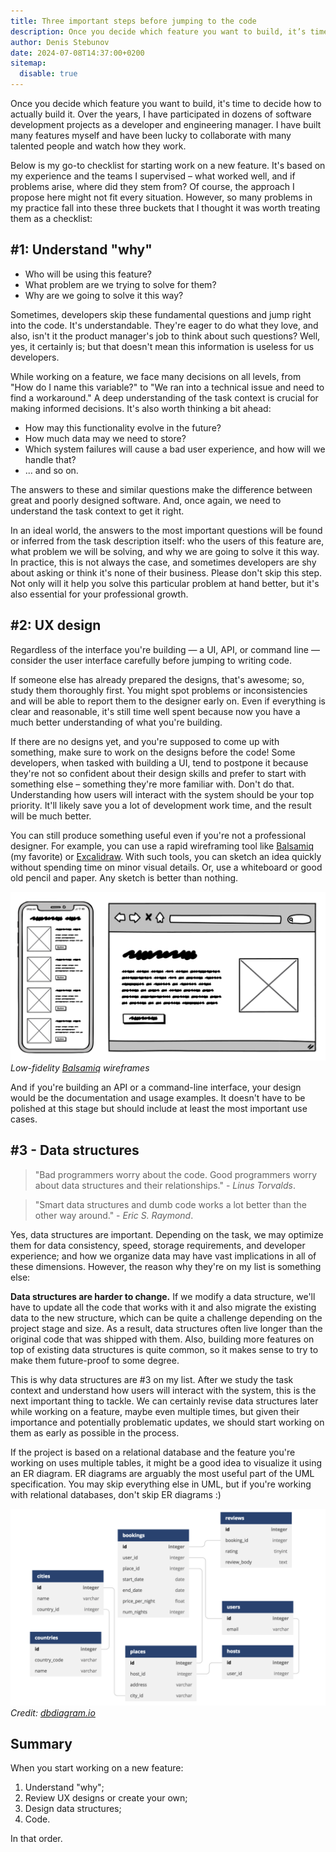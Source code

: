 ```yaml
---
title: Three important steps before jumping to the code
description: Once you decide which feature you want to build, it’s time to decide how to actually build it.
author: Denis Stebunov
date: 2024-07-08T14:37:00+0200
sitemap:
  disable: true
---
```


Once you decide which feature you want to build, it's time to decide how to
actually build it. Over the years, I have participated in dozens of software
development projects as a developer and engineering manager. I have built many
features myself and have been lucky to collaborate with many talented people
and watch how they work.

Below is my go-to checklist for starting work on a new feature. It's based on my
experience and the teams I supervised – what worked well, and if problems arise,
where did they stem from? Of course, the approach I propose here might not fit
every situation. However, so many problems in my practice fall into these three
buckets that I thought it was worth treating them as a checklist:

## #1: Understand "why"

- Who will be using this feature?
- What problem are we trying to solve for them?
- Why are we going to solve it this way?

Sometimes, developers skip these fundamental questions and jump right into the
code. It's understandable. They're eager to do what they love, and also, isn't
it the product manager's job to think about such questions? Well, yes, it
certainly is; but that doesn't mean this information is useless for us
developers.

While working on a feature, we face many decisions on all levels, from "How do
I name this variable?" to "We ran into a technical issue and need to find a
workaround." A deep understanding of the task context is crucial for making
informed decisions. It's also worth thinking a bit ahead:

- How may this functionality evolve in the future?
- How much data may we need to store?
- Which system failures will cause a bad user experience, and how will we
  handle that?
- ... and so on.

The answers to these and similar questions make the difference between great
and poorly designed software. And, once again, we need to understand the task
context to get it right.

In an ideal world, the answers to the most important questions will be found or
inferred from the task description itself: who the users of this feature are,
what problem we will be solving, and why we are going to solve it this way.
In practice, this is not always the case, and sometimes developers are shy
about asking or think it's none of their business. Please don't skip this step.
Not only will it help you solve this particular problem at hand better, but
it's also essential for your professional growth.

## #2: UX design

Regardless of the interface you're building — a UI, API, or command line —
consider the user interface carefully before jumping to writing code.

If someone else has already prepared the designs, that's awesome; so, study
them thoroughly first. You might spot problems or inconsistencies and will be
able to report them to the designer early on. Even if everything is clear and
reasonable, it's still time well spent because now you have a much better
understanding of what you're building.

If there are no designs yet, and you're supposed to come up with something,
make sure to work on the designs before the code! Some developers, when
tasked with building a UI, tend to postpone it because they're not so
confident about their design skills and prefer to start with something else –
something they're more familiar with. Don't do that. Understanding how users
will interact with the system should be your top priority. It'll likely save
you a lot of development work time, and the result will be much better.

You can still produce something useful even if you're not a professional
designer. For example, you can use a rapid wireframing tool like
[Balsamiq](https://balsamiq.com) (my favorite) or
[Excalidraw](https://excalidraw.com). With such tools, you can sketch an idea
quickly without spending time on minor visual details. Or, use a whiteboard or
good old pencil and paper. Any sketch is better than nothing.

[![Low-fidelity Balsamiq wireframes](balsamiq.png)](balsamiq.png)
*Low-fidelity [Balsamiq](https://balsamiq.com) wireframes*

And if you're building an API or a command-line interface, your design would be
the documentation and usage examples. It doesn't have to be polished at this
stage but should include at least the most important use cases.

## #3 - Data structures

> "Bad programmers worry about the code. Good programmers worry about data
> structures and their relationships." - *Linus Torvalds*.

> "Smart data structures and dumb code works a lot better than the other way
> around." - *Eric S. Raymond*.

Yes, data structures are important. Depending on the task, we may optimize them
for data consistency, speed, storage requirements, and developer experience;
and how we organize data may have vast implications in all of these dimensions.
However, the reason why they're on my list is something else:

**Data structures are harder to change.** If we modify a data structure, we'll
have to update all the code that works with it and also migrate the existing
data to the new structure, which can be quite a challenge depending on the
project stage and size. As a result, data structures often live longer than the
original code that was shipped with them. Also, building more features on top
of existing data structures is quite common, so it makes sense to try to make
them future-proof to some degree.

This is why data structures are #3 on my list. After we study the task context
and understand how users will interact with the system, this is the next
important thing to tackle. We can certainly revise data structures later while
working on a feature, maybe even multiple times, but given their importance and
potentially problematic updates, we should start working on them as early as
possible in the process.

If the project is based on a relational database and the feature you're working
on uses multiple tables, it might be a good idea to visualize it using an ER
diagram. ER diagrams are arguably the most useful part of the UML
specification. You may skip everything else in UML, but if you're working with
relational databases, don't skip ER diagrams :)

[![ER diagram example](dbdiagram.png)](dbdiagram.png)
*Credit: [dbdiagram.io](https://dbdiagram.io)*

## Summary

When you start working on a new feature:

1. Understand "why";
2. Review UX designs or create your own;
3. Design data structures;
4. Code.

In that order.
